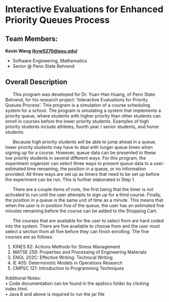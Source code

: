 # Interactive Evaluations for Enhanced Priority Queues Process

## Team Members:

**Kevin Wang (kvw5270@psu.edu)**
- Software Engineering, Mathematics
- Senior @ Penn State Behrend

## Overall Description
&nbsp;&nbsp;&nbsp;&nbsp;&nbsp;&nbsp;This program was developed for Dr. Yuan-Han Huang, of Penn State Behrend, for his research project: ‘Interactive Evaluations for Priority Queues Process’. This program is a simulation of a course scheduling system for a school. The program is simulating a system that implements a priority queue, where students with higher priority than other students can enroll in courses before the lower priority students. Examples of high priority students include athletes, fourth year / senior students, and honor students.

&nbsp;&nbsp;&nbsp;&nbsp;&nbsp;&nbsp;Because high priority students will be able to jump ahead in a queue, lower priority students may have to deal with longer queue times when signing up for a course. However, queue data can be presented to these low priority students in several different ways. For this program, the experiment organizer can select three ways to present queue data to a user: estimated time remaining, the position in a queue, or no information provided. All three ways are set up as timers that need to be set up before the experiment can be run. This is further elaborated in Step 1.

&nbsp;&nbsp;&nbsp;&nbsp;&nbsp;&nbsp;There are a couple items of note, the first being that the timer is not activated to run until the user attempts to sign up for a third course. Finally, the position in a queue is the same unit of time as a minute. This means that when the user is in position five of the queue, the user has an estimated five minutes remaining before the course can be added to the Shopping Cart.

&nbsp;&nbsp;&nbsp;&nbsp;&nbsp;&nbsp;The courses that are available for the user to select from are hard coded into the system. There are five available to choose from and the user must select a section from all five before they can finish enrolling. The five courses are as follows:
1.	KINES 82: Actions Methods for Stress Management
2.	MATSE 259: Properties and Processing of Engineering Materials
3.	ENGL 202C: Effective Writing: Technical Writing
4.	IE 405: Deterministic Models in Operations Research
5.	CMPSC 121: Introduction to Programming Techniques

Additional Notes:\
•	Code documentation can be found in the apidocs folder by clicking index.html.\
•	Java 8 and above is required to run the jar file
